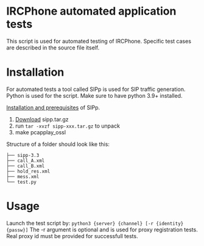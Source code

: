 # IRCPhone automated application tests

This script is used for automated testing of IRCPhone. Specific test cases are described in the source file itself.

# Installation 
For automated tests a tool called SIPp is used for SIP traffic generation. Python is used for the script.
Make sure to have python 3.9+ installed.

[Installation and prerequisites](https://sipp.readthedocs.io/en/latest/installation.html) of SIPp.

1. [Download](https://sourceforge.net/projects/sipp/files/) sipp.tar.gz
2. run `tar -xvzf sipp-xxx.tar.gz` to unpack
3. make pcapplay_ossl

Structure of a folder should look like this:
```
├── sipp-3.3
├── call_A.xml
├── call_B.xml
├── hold_res.xml
├── mess.xml
└── test.py

```
# Usage

Launch the test script by:
`python3 {server} {channel} [-r {identity} {passw}]`
The -r argument is optional and is used for proxy registration tests. Real proxy id must be provided for successfull tests.
